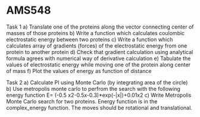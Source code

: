 # AMS548

Task 1
a) Translate one of the proteins along the vector connecting center of masses of those proteins
b) Write a function which calculates coulombic electrostatic energy between two proteins
c) Write a function which calculates array of gradients (forces) of the electrostatic energy from one protein to another protein
d) Check that gradient calculation using analytical formula agrees with numerical way of derivative calculation
e) Tabulate the values of electrostatic energy while moving one of the protein along center of mass
f) Plot the values of energy as function of distance

Task 2
a) Calculate PI using Monte Carlo (by integrating area of the circle)
b) Use metropolis monte carlo to perfrom the search with the following energy function
E= (-0.5 x2-0.5x-0.3)*exp(-|x|)+0.01x2
c) Write Metropolis Monte Carlo search for two proteins. Energy function is in the complex_energy function. The moves should be rotational and translational.
